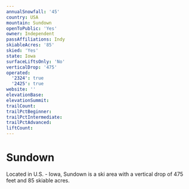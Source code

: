 ```yaml
---
annualSnowfall: '45'
country: USA
mountain: Sundown
openToPublic: 'Yes'
owner: Independent
passAffiliations: Indy
skiableAcres: '85'
skied: 'Yes'
state: Iowa
surfaceLiftsOnly: 'No'
verticalDrop: '475'
operated:
  '2324': true
  '2425': true
website: ''
elevationBase:
elevationSummit:
trailCount:
trailPctBeginner:
trailPctIntermediate:
trailPctAdvanced:
liftCount:
---
```



# Sundown

Located in U.S. - Iowa, Sundown is a ski area with a vertical drop of 475 feet and 85 skiable acres.
